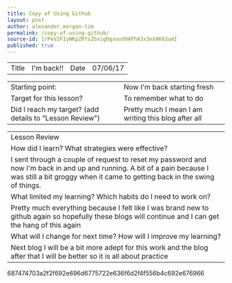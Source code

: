```yaml
---
title: Copy of Using Github
layout: post
author: alexander.morgan-tim
permalink: /copy-of-using-github/
source-id: 1rPeV2FIyWKpZRYsZbxigOgxood9APhA3x3eX8K63umI
published: true
---
```

<table>
  <tr>
    <td>Title</td>
    <td>I'm back!!</td>
    <td>Date</td>
    <td>07/06/17</td>
  </tr>
</table>


<table>
  <tr>
    <td>Starting point:</td>
    <td>Now I'm back starting fresh</td>
  </tr>
  <tr>
    <td>Target for this lesson?</td>
    <td>To remember what to do </td>
  </tr>
  <tr>
    <td>Did I reach my target? 
(add details to "Lesson Review")</td>
    <td> Pretty much I mean I am writing this blog after all</td>
  </tr>
</table>


<table>
  <tr>
    <td>Lesson Review</td>
  </tr>
  <tr>
    <td>How did I learn? What strategies were effective? </td>
  </tr>
  <tr>
    <td>I sent through a couple of request to reset my password and now I'm back in and up and running. A bit of a pain because I was still a bit groggy when it came to getting back in the swing of things. </td>
  </tr>
  <tr>
    <td>What limited my learning? Which habits do I need to work on? </td>
  </tr>
  <tr>
    <td>Pretty much everything because I felt like I was brand new to github again so hopefully these blogs will continue and I can get the hang of this again</td>
  </tr>
  <tr>
    <td>What will I change for next time? How will I improve my learning?</td>
  </tr>
  <tr>
    <td>Next blog I will be a bit more adept for this work and the blog after that I will be better so it is all about practice </td>
  </tr>
</table>

687474703a2f2f692e696d6775722e636f6d2f4f556b4c692e676966

